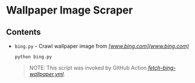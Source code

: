 # Wallpaper Image Scraper

## Contents

- `bing.py` - Crawl wallpaper image from _[www.bing.com](www.bing.com)_

  ```shell
  python bing.py
  ```

  > NOTE: This script was invoked by GitHub Action _[fetch-bing-wallpaper.yml](../.github/workflows/fetch-bing-wallpaper.yml)_.
